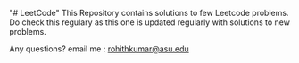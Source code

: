 "# LeetCode"
This Repository contains solutions to few Leetcode problems.
Do check this regulary as this one is updated regularly with solutions to new problems.

Any questions? email me : rohithkumar@asu.edu
